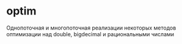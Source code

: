 # optim
Однопоточная и многопоточная реализации некоторых методов оптимизации над double, bigdecimal и рациональными числами
